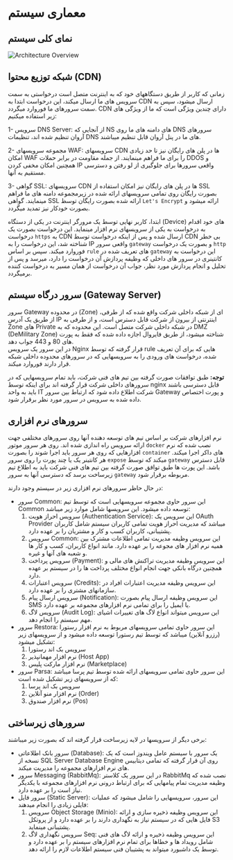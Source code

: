 # معماری سیستم

## نمای کلی سیستم
![Architecture Overview](/assets/images/production-architecture.png)

## شبکه توزیع محتوا (CDN)
زمانی که کاربر از طریق دستگاههای خود که به اینترنت متصل است درخواستی به سمت سرویس های ما ارسال میکند،
این درخواست ابتدا به CDN ارسال میشود، سپس به سمت سرورهای ما فوروارد میگردد. CDN دارای چندین ویژگی است که ما از ویژگی های زیر استفاده میکنیم:

1- سرویس DNS Server: از آنجایی که NS های دامنه های ما روی DNS سرورهای آروان تنظیم شده اند، تنظیمات DNS های ما در پنل آروان قابل تنظیم میباشند.

2- مجموعه سرویسهای WAF: سرویسهای CDN ها در پلن های رایگان نیز تا حد زیادی امکان WAF را برای ما فراهم مینمایند. از جمله مقاومت در برابر حملات DDOS و همچنین امکان مخفی کردن IP واقعی سرورها برای جلوگیری از لو رفتن و دسترسی مستقیم به آنها.

3- گواهی SSL: سرویسهای CDN ها در پلن های رایگان نیز امکان استفاده از SSL بصورت رایگان روی تمامی سرویسهای ارائه شده در زیرمجموعه دامنه های ما فراهم مینمایند. گواهی SSL ارائه شده بصورت رایگان توسظ `Let's Encrypt` ارائه میشود و بصورت خودکار نیز تمدید میگردد.

ابتدا، کاربر نهایی توسط یک مرورگر اینترنت در یکی از دستگاه (Device) های خود اقدام به درخواست به یکی از سرویسهای نرم افزار مینماید. این درخواست بصورت یک درخواست `https` به CDN ارسال شده و پس از اینکه درخواست توسط CDN بی خطر شناخته شد، این درخواست را به IP واقعی سرور `gateway` و بصورت یک درخواست `http` فوروارد میکند. سپس بر اساس `rule` های تعریف شده در `gateway` این درخواست به کانتینری در سرور های داخلی که وظیفه پردازش آن درخواست را دارد، میرسد و پس از تحلیل و انجام پردازش مورد نظر، جواب آن درخواست از همان مسیر به درخواست کننده برمیگردد.

## سرور درگاه سیستم (Gateway Server)
سرور Gateway در محدوده (Zone) ای از شبکه داخلی شرکت واقع شده که از طرفی، از طریق یک آدرس IP اینترنتی از بیرون از شرکت قابل دسترس است، و از طرفی به Zone های Private در شبکه داخلی شرکت متصل است. این محدوده که به DMZ (DeMilitary Zone) شناخته میشود، از طریق فایروال اجازه داده شده که فقط به پورت های 80 و 443 جواب دهد.  
در این سرور یک سرویس Nginx قرار گرفته که توسط rule هایی که برای آن تعریف شده، درخواست های ورودی را به سرویسهایی که در سرورهای محدوده داخلی شبکه قرار دارند فوروارد میکند.  

**توجه:** طبق توافقات صورت گرفته بین تیم های فنی شرکت، باید تمام سرویسهایی که در سرورهای داخلی شرکت قرار گرفته اند برای اینکه توسط nginx قابل دسترسی باشند باید به واحد IT شرکت اطلاع داده شود که ارتباط بین سرور Gateway و پورت اختصاص داده شده به سرویس در سرور مورد نظر برقرار شود.

## سرورهای نرم افزاری
نرم افزارهای شرکت بر اساس تیم های توسعه دهنده آنها روی سرورهای مختلفی جهت ارائه سرویس راه اندازی شده اند. روی هر سرور موتور `docker` نصب شده که نرم افزارهایی که روی هر سرور باید اجرا شوند را بصورت `container` های داکر اجرا میکند. هر کانتینر یک یا چند پورت را روی سرور `expose` میکند که توسط `gateway` قابل دسترس باشد. این پورت ها طبق توافق صورت گرفته بین تیم های فنی شرکت باید به اطلاع تیم زیرساخت برسد که دسترسی آنها به سرور `gateway` مربوطه برقرار شود.  

در حال حاظر سرورهای نرم افزاری زیر در سیستم وجود دارند:

* سرور Common: این سرور حاوی مجموعه سرویسهایی است که توسط تیم Common توسعه داده میشود. این سرویسها شامل موارد زیر میباشد:
    1. سرویس احراز هویت (Authentication Service): این سرویس یک OAuth Provider میباشد که مدیریت احراز هویت تمامی کاربران سیستم شامل کاربران پشتیبانی، کاربران کسب و کار و مشتریان را بر عهده دارد.
    2. سرویس Common: این سرویس وظیفه مدیریت تمامی اطلاعات مشترک بین همیه نرم افزار های مجوعه را بر عهده دارد. مانند انواع کاربران، کسب و کار ها و شعبه های آنها و غیره.
    3. سرویس پرداخت (Payment): این سرویس وظیفه مدیریت تراکنش های مالی و همچنین درگاه بانکی جهت انجام انواع مختلف پرداخت ها را در سیستم بر عهده دارد.
    4. سرویس اعتبارات (Credits): این سرویس وظیفه مدیریت اعتبارات افراد در سازمانهای مشتری را بر عهده دارد.
    5. سرویس ارسال پیام (Notification): این سرویس وظیفه ارسال پیام بصورت SMS یا ایمیل را برای تمامی نرم افزارهای مجموعه بر عهده دارد.
    6. سرویس لاگ (Audit Log): این سرویس میتواند انواع لاگ های تغییرات اشیای مهم سیستم را انجام دهد.
* سرور Restora: این سرور حاوی تمامی سرویسهای مربوط به نرم افزار رستورا (رزرو آنلاین) میباشد که توسط تیم رستورا توسعه داده میشود و از سرویسهای زیر تشکیل میشود:
    1. سرویس بک اند رستورا
    2. نرم افزار مهمانپذیر (Host App)
    3. نرم افزار مارکت پلیس (Marketplace)
* سرور Parsa: این سرور حاوی تمامی سرویسهای ارائه شده توسط تیم پرسا میباشد که از سرویسهای زیر تشکیل شده است:
    1. سرویس بک اند پرسا
    2. نرم افزار منو آنلاین (Order)
    3. نرم افزار صندوق (Pos)

## سرورهای زیرساختی
برخی دیگر از سرویسها در لایه زیرساخت قرار گرفته اند که بصورت زیر میباشند:

* سرور بانک اطلاعاتی (Database): یک سرور با سیستم عامل ویندوز است که یک نسخه از SQL Server Database Engine روی آن قرار گرفته که تمامی دیتابیس های نرم افزارهای مجموعه را مدیریت میکند.
* سرور Messaging (RabbitMq): در این سرور یک کلاستر RabbitMq نصب شده که وظیفه مدیریت تمام پیامهایی که برای ارتباط درونی نرم افزارهای مجموعه با یکدیگر نیاز است را بر عهده دارد.
* سرور فایل (Static Server): این سرور، سرویسهایی را شامل میشود که عملیات فایلی زیادی را انجام میدهند:
    1. سرویس Object Storage (Minio): این سرویس وظیفه ذخیره سازی و ارائه فایل هایی که در سیستم نیاز به نگهداری دارند را بر عهده دارد و از پروتکل S3 پشتیبانی مینماید.
    3. سرویس نگهداری لاگ Seq: این سرویس وظیفه ذخیره و ارائه لاگ های فنی شامل رویداد ها و خطاها برای تمام نرم افزارهای سیستم را بر عهده دارد و توسط یک داشبورد میتواند به پشتیبان فنی سیستم اطلاعات لازم را ارائه دهد.
